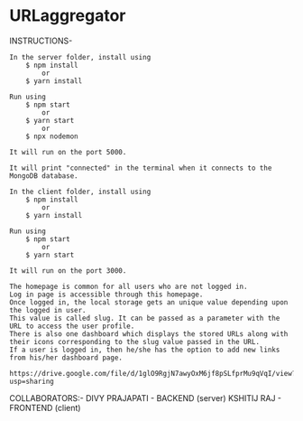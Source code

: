 # URLaggregator

INSTRUCTIONS-

	In the server folder, install using 
		$ npm install 
			or
		$ yarn install
	
	Run using
		$ npm start 
			or
		$ yarn start 
			or 
		$ npx nodemon
	
	It will run on the port 5000.
	
	It will print "connected" in the terminal when it connects to the MongoDB database.

	In the client folder, install using 
		$ npm install 
			or
		$ yarn install
	
	Run using
		$ npm start 
			or
		$ yarn start 
	
	It will run on the port 3000.
	
	The homepage is common for all users who are not logged in. 
	Log in page is accessible through this homepage.
	Once logged in, the local storage gets an unique value depending upon the logged in user.
	This value is called slug. It can be passed as a parameter with the URL to access the user profile.
	There is also one dashboard which displays the stored URLs along with their icons corresponding to the slug value passed in the URL.
	If a user is logged in, then he/she has the option to add new links from his/her dashboard page.
	
	https://drive.google.com/file/d/1glO9RgjN7awyOxM6jf8pSLfprMu9qVqI/view?usp=sharing
COLLABORATORS:-
	DIVY PRAJAPATI  - BACKEND  (server)
	KSHITIJ RAJ     - FRONTEND (client)
	
	
